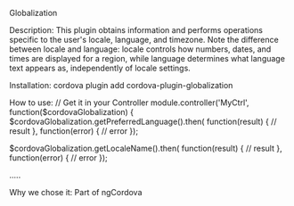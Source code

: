 Globalization

Description:
This plugin obtains information and performs operations specific to the user's locale, language, and timezone. Note the difference between locale and language: locale controls how numbers, dates, and times are displayed for a region, while language determines what language text appears as, independently of locale settings.

Installation:
cordova plugin add cordova-plugin-globalization

How to use:
// Get it in your Controller
module.controller('MyCtrl', function($cordovaGlobalization) {
  $cordovaGlobalization.getPreferredLanguage().then(
    function(result) {
      // result
    },
    function(error) {
      // error
  });

  $cordovaGlobalization.getLocaleName().then(
    function(result) {
      // result
    },
    function(error) {
      // error
  });

.....

Why we chose it:
Part of ngCordova
